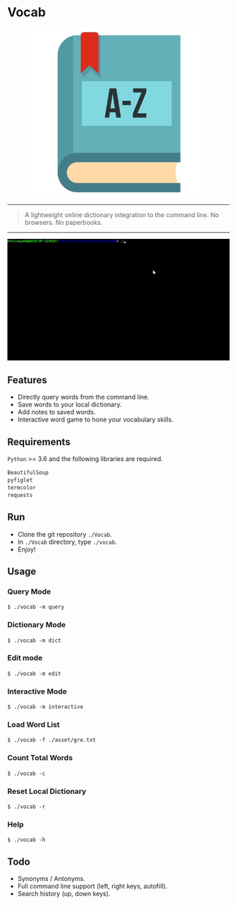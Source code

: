 # Vocab
<p align=center><img src="./asset/dict.jpg" width="400"/></p>

***
> A lightweight online dictionary integration to the command line. No browsers. No paperbooks.
***

![hello](./asset/demo.gif)
## Features
- Directly query words from the command line.
- Save words to your local dictionary.
- Add notes to saved words.
- Interactive word game to hone your vocabulary skills.
## Requirements
`Python` >= 3.6 and the following libraries are required.
```python
BeautifulSoup
pyfiglet
termcolor
requests
```
## Run
- Clone the git repository `./Vocab`.
- In `./Vocab` directory, type `./vocab`.
- Enjoy!

## Usage
### Query Mode
```
$ ./vocab -m query
```
### Dictionary Mode
```
$ ./vocab -m dict
```
### Edit mode
```
$ ./vocab -m edit
```
### Interactive Mode
```
$ ./vocab -m interactive
```
### Load Word List
```
$ ./vocab -f ./asset/gre.txt
```
### Count Total Words
```
$ ./vocab -c
```
### Reset Local Dictionary
```
$ ./vocab -r
```
### Help
```
$ ./vocab -h
```

## Todo
- Synonyms / Antonyms.
- Full command line support (left, right keys, autofill).
- Search history (up, down keys).